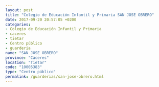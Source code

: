 ```yaml
---
layout: post
title: "Colegio de Educación Infantil y Primaria SAN JOSE OBRERO"
date: 2017-09-20 20:57:05 +0200
categories:
- Colegio de Educación Infantil y Primaria
- caceres
- tietar
- Centro público
- guarderia
name: "SAN JOSE OBRERO"
province: "Cáceres"
location: "Tietar"
code: "10005383"
type: "Centro público"
permalink: /guarderias/san-jose-obrero.html
---
```

